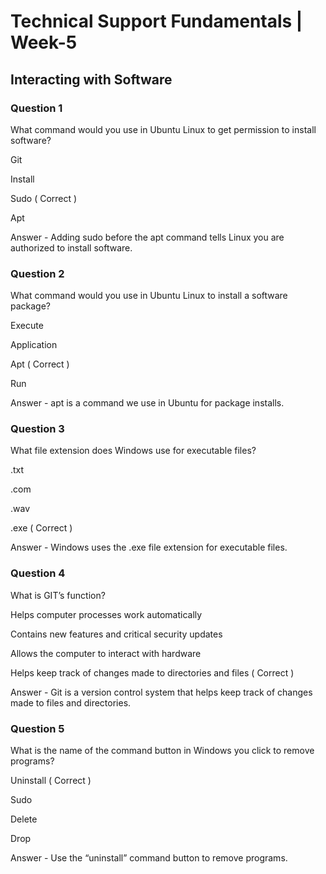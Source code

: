 # Technical Support Fundamentals | Week-5

## Interacting with Software

### Question 1

What command would you use in Ubuntu Linux to get permission to install software?


Git

Install

Sudo ( Correct )

Apt


Answer - Adding sudo before the apt command tells Linux you are authorized to install software.


### Question 2

What command would you use in Ubuntu Linux to install a software package?


Execute

Application

Apt  ( Correct )

Run 

Answer - apt is a command we use in Ubuntu for package installs.


### Question 3

What file extension does Windows use for executable files?


.txt

.com 

.wav

.exe  ( Correct )


Answer - Windows uses the .exe file extension for executable files. 


### Question 4

What is GIT’s function?


Helps computer processes work automatically

Contains new features and critical security updates

Allows the computer to interact with hardware 

Helps keep track of changes made to directories and files  ( Correct )


Answer - Git is a version control system that helps keep track of changes made to files and directories.


### Question 5

What is the name of the command button in Windows you click to remove programs?


Uninstall  ( Correct )

Sudo

Delete 

Drop


Answer - Use the “uninstall” command button to remove programs.